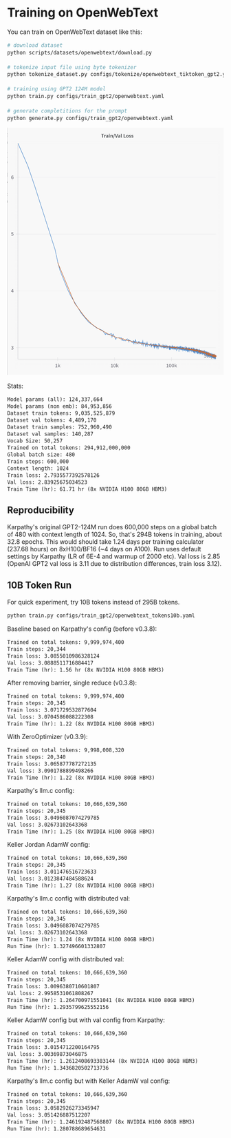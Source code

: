 # Training on OpenWebText

You can train on OpenWebText dataset like this:

```bash
# download dataset
python scripts/datasets/openwebtext/download.py

# tokenize input file using byte tokenizer
python tokenize_dataset.py configs/tokenize/openwebtext_tiktoken_gpt2.yaml

# training using GPT2 124M model
python train.py configs/train_gpt2/openwebtext.yaml

# generate completitions for the prompt
python generate.py configs/train_gpt2/openwebtext.yaml
```

![Training and Validation Loss](results/openwebtext/loss-log_step.png)

Stats:

```text
Model params (all): 124,337,664
Model params (non emb): 84,953,856
Dataset train tokens: 9,035,525,879
Dataset val tokens: 4,489,170
Dataset train samples: 752,960,490
Dataset val samples: 140,287
Vocab Size: 50,257
Trained on total tokens: 294,912,000,000
Global batch size: 480
Train steps: 600,000
Context length: 1024
Train loss: 2.7935577392578126
Val loss: 2.83925675034523
Train Time (hr): 61.71 hr (8x NVIDIA H100 80GB HBM3)
```

## Reproducibility

Karpathy's original GPT2-124M run does 600,000 steps on a global batch of 480 with context length of 1024. So, that's 294B tokens in training, about 32.8 epochs. This would should take 1.24 days per training calculator (237.68 hours) on 8xH100/BF16 (~4 days on A100). Run uses default settings by Karpathy (LR of 6E-4 and warmup of 2000 etc). Val loss is 2.85 (OpenAI GPT2 val loss is 3.11 due to distribution differences, train loss 3.12).

## 10B Token Run

For quick experiment, try 10B tokens instead of 295B tokens.

```bash
python train.py configs/train_gpt2/openwebtext_tokens10b.yaml
```

Baseline based on Karpathy's config (before v0.3.8):

```text
Trained on total tokens: 9,999,974,400
Train steps: 20,344
Train loss: 3.0855010986328124
Val loss: 3.0888511716884417
Train Time (hr): 1.56 hr (8x NVIDIA H100 80GB HBM3)
```

After removing barrier, single reduce (v0.3.8):

```text
Trained on total tokens: 9,999,974,400
Train steps: 20,345
Train loss: 3.071729532877604
Val loss: 3.0704586088222308
Train Time (hr): 1.22 (8x NVIDIA H100 80GB HBM3)
```

With ZeroOptimizer (v0.3.9):

```text
Trained on total tokens: 9,998,008,320
Train steps: 20,340
Train loss: 3.065877787272135
Val loss: 3.0901788899498266
Train Time (hr): 1.22 (8x NVIDIA H100 80GB HBM3)
```

Karpathy's llm.c config:

```text
Trained on total tokens: 10,666,639,360
Train steps: 20,345
Train loss: 3.0496087074279785
Val loss: 3.02673102643368
Train Time (hr): 1.25 (8x NVIDIA H100 80GB HBM3)
```

Keller Jordan AdamW config:

```text
Trained on total tokens: 10,666,639,360
Train steps: 20,345
Train loss: 3.011476516723633
Val loss: 3.0123847484588624
Train Time (hr): 1.27 (8x NVIDIA H100 80GB HBM3)
```

Karpathy's llm.c config with distributed val:

```text
Trained on total tokens: 10,666,639,360
Train steps: 20,345
Train loss: 3.0496087074279785
Val loss: 3.02673102643368
Train Time (hr): 1.24 (8x NVIDIA H100 80GB HBM3)
Run Time (hr): 1.327496601332807
```

Keller AdamW config with distributed val:

```text
Trained on total tokens: 10,666,639,360
Train steps: 20,345
Train loss: 3.0096380710601807
Val loss: 2.9958531061808267
Train Time (hr): 1.264700971551041 (8x NVIDIA H100 80GB HBM3)
Run Time (hr): 1.2935799625552156
```

Keller AdamW config but with val config from Karpathy:

```text
Trained on total tokens: 10,666,639,360
Train steps: 20,345
Train loss: 3.0154712200164795
Val loss: 3.00369873046875
Train Time (hr): 1.2612408693383144 (8x NVIDIA H100 80GB HBM3)
Run Time (hr): 1.3436820502713736
```

Karpathy's llm.c config but with Keller AdamW val config:

```text
Trained on total tokens: 10,666,639,360
Train steps: 20,345
Train loss: 3.0582926273345947
Val loss: 3.051426887512207
Train Time (hr): 1.246192487568807 (8x NVIDIA H100 80GB HBM3)
Run Time (hr): 1.280788689654631
```